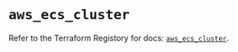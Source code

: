 # `aws_ecs_cluster`

Refer to the Terraform Registory for docs: [`aws_ecs_cluster`](https://registry.terraform.io/providers/hashicorp/aws/5.6.1/docs/resources/ecs_cluster).
